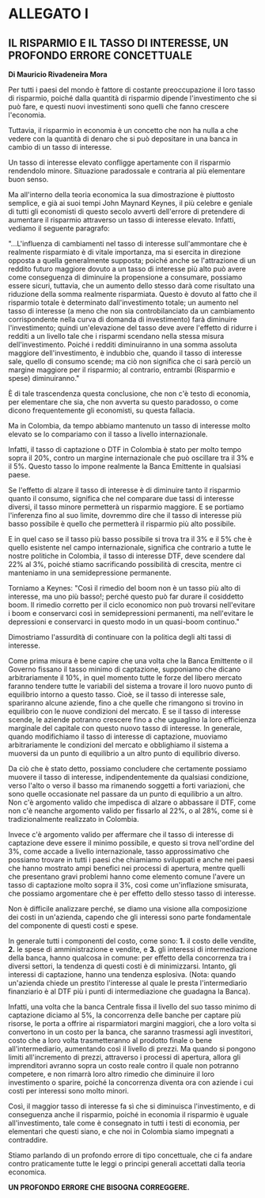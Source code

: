 # ALLEGATO I

## IL RISPARMIO E IL TASSO DI INTERESSE, UN PROFONDO ERRORE CONCETTUALE

**Di Mauricio Rivadeneira Mora**

Per tutti i paesi del mondo è fattore di costante preoccupazione il loro tasso di risparmio, poiché dalla quantità di risparmio dipende l'investimento che si può fare, e questi nuovi investimenti sono quelli che fanno crescere l'economia.

Tuttavia, il risparmio in economia è un concetto che non ha nulla a che vedere con la quantità di denaro che si può depositare in una banca in cambio di un tasso di interesse.

Un tasso di interesse elevato confligge apertamente con il risparmio rendendolo minore. Situazione paradossale e contraria al più elementare buon senso.

Ma all'interno della teoria economica la sua dimostrazione è piuttosto semplice, e già ai suoi tempi John Maynard Keynes, il più celebre e geniale di tutti gli economisti di questo secolo avvertì dell'errore di pretendere di aumentare il risparmio attraverso un tasso di interesse elevato. Infatti, vediamo il seguente paragrafo:

"...L'influenza di cambiamenti nel tasso di interesse sull'ammontare che è realmente risparmiato è di vitale importanza, ma si esercita in direzione opposta a quella generalmente supposta; poiché anche se l'attrazione di un reddito futuro maggiore dovuto a un tasso di interesse più alto può avere come conseguenza di diminuire la propensione a consumare, possiamo essere sicuri, tuttavia, che un aumento dello stesso darà come risultato una riduzione della somma realmente risparmiata. Questo è dovuto al fatto che il risparmio totale è determinato dall'investimento totale; un aumento nel tasso di interesse (a meno che non sia controbilanciato da un cambiamento corrispondente nella curva di domanda di investimento) farà diminuire l'investimento; quindi un'elevazione del tasso deve avere l'effetto di ridurre i redditi a un livello tale che i risparmi scendano nella stessa misura dell'investimento. Poiché i redditi diminuiranno in una somma assoluta maggiore dell'investimento, è indubbio che, quando il tasso di interesse sale, quello di consumo scende; ma ciò non significa che ci sarà perciò un margine maggiore per il risparmio; al contrario, entrambi (Risparmio e spese) diminuiranno."

È di tale trascendenza questa conclusione, che non c'è testo di economia, per elementare che sia, che non avverta su questo paradosso, o come dicono frequentemente gli economisti, su questa fallacia.

Ma in Colombia, da tempo abbiamo mantenuto un tasso di interesse molto elevato se lo compariamo con il tasso a livello internazionale.

Infatti, il tasso di captazione o DTF in Colombia è stato per molto tempo sopra il 20%, contro un margine internazionale che può oscillare tra il 3% e il 5%. Questo tasso lo impone realmente la Banca Emittente in qualsiasi paese.

Se l'effetto di alzare il tasso di interesse è di diminuire tanto il risparmio quanto il consumo, significa che nel comparare due tassi di interesse diversi, il tasso minore permetterà un risparmio maggiore. E se portiamo l'inferenza fino al suo limite, dovremmo dire che il tasso di interesse più basso possibile è quello che permetterà il risparmio più alto possibile.

E in quel caso se il tasso più basso possibile si trova tra il 3% e il 5% che è quello esistente nel campo internazionale, significa che contrario a tutte le nostre politiche in Colombia, il tasso di interesse DTF, deve scendere dal 22% al 3%, poiché stiamo sacrificando possibilità di crescita, mentre ci manteniamo in una semidepressione permanente.

Torniamo a Keynes: "Così il rimedio del boom non è un tasso più alto di interesse, ma uno più basso!; perché questo può far durare il cosiddetto boom. Il rimedio corretto per il ciclo economico non può trovarsi nell'evitare i boom e conservarci così in semidepressioni permanenti, ma nell'evitare le depressioni e conservarci in questo modo in un quasi-boom continuo."

Dimostriamo l'assurdità di continuare con la politica degli alti tassi di interesse.

Come prima misura è bene capire che una volta che la Banca Emittente o il Governo fissano il tasso minimo di captazione, supponiamo che dicano arbitrariamente il 10%, in quel momento tutte le forze del libero mercato faranno tendere tutte le variabili del sistema a trovare il loro nuovo punto di equilibrio intorno a questo tasso. Cioè, se il tasso di interesse sale, spariranno alcune aziende, fino a che quelle che rimangono si trovino in equilibrio con le nuove condizioni del mercato. E se il tasso di interesse scende, le aziende potranno crescere fino a che uguaglino la loro efficienza marginale del capitale con questo nuovo tasso di interesse. In generale, quando modifichiamo il tasso di interesse di captazione, muoviamo arbitrariamente le condizioni del mercato e obblighiamo il sistema a muoversi da un punto di equilibrio a un altro punto di equilibrio diverso.

Da ciò che è stato detto, possiamo concludere che certamente possiamo muovere il tasso di interesse, indipendentemente da qualsiasi condizione, verso l'alto o verso il basso ma rimanendo soggetti a forti variazioni, che sono quelle occasionate nel passare da un punto di equilibrio a un altro. Non c'è argomento valido che impedisca di alzare o abbassare il DTF, come non c'è neanche argomento valido per fissarlo al 22%, o al 28%, come si è tradizionalmente realizzato in Colombia.

Invece c'è argomento valido per affermare che il tasso di interesse di captazione deve essere il minimo possibile, e questo si trova nell'ordine del 3%, come accade a livello internazionale, tasso approssimativo che possiamo trovare in tutti i paesi che chiamiamo sviluppati e anche nei paesi che hanno mostrato ampi benefici nei processi di apertura, mentre quelli che presentano gravi problemi hanno come elemento comune l'avere un tasso di captazione molto sopra il 3%, così come un'inflazione smisurata, che possiamo argomentare che è per effetto dello stesso tasso di interesse.

Non è difficile analizzare perché, se diamo una visione alla composizione dei costi in un'azienda, capendo che gli interessi sono parte fondamentale del componente di questi costi e spese.

In generale tutti i componenti del costo, come sono: **1.** il costo delle vendite, **2.** le spese di amministrazione e vendite, e **3.** gli interessi di intermediazione della banca, hanno qualcosa in comune: per effetto della concorrenza tra i diversi settori, la tendenza di questi costi è di minimizzarsi. Intanto, gli interessi di captazione, hanno una tendenza esplosiva. (Nota: quando un'azienda chiede un prestito l'interesse al quale le presta l'intermediario finanziario è al DTF più i punti di intermediazione che guadagna la Banca).

Infatti, una volta che la banca Centrale fissa il livello del suo tasso minimo di captazione diciamo al 5%, la concorrenza delle banche per captare più risorse, le porta a offrire ai risparmiatori margini maggiori, che a loro volta si convertono in un costo per la banca, che saranno trasmessi agli investitori, costo che a loro volta trasmetteranno al prodotto finale o bene all'intermediario, aumentando così il livello di prezzi. Ma quando si pongono limiti all'incremento di prezzi, attraverso i processi di apertura, allora gli imprenditori avranno sopra un costo reale contro il quale non potranno competere, e non rimarrà loro altro rimedio che diminuire il loro investimento o sparire, poiché la concorrenza diventa ora con aziende i cui costi per interessi sono molto minori.

Così, il maggior tasso di interesse fa sì che si diminuisca l'investimento, e di conseguenza anche il risparmio, poiché in economia il risparmio è uguale all'investimento, tale come è consegnato in tutti i testi di economia, per elementari che questi siano, e che noi in Colombia siamo impegnati a contraddire.

Stiamo parlando di un profondo errore di tipo concettuale, che ci fa andare contro praticamente tutte le leggi o principi generali accettati dalla teoria economica.

**UN PROFONDO ERRORE CHE BISOGNA CORREGGERE.**
